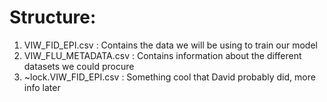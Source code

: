 # Structure:

1. VIW_FID_EPI.csv : Contains the data we will be using to train our model
2. VIW_FLU_METADATA.csv : Contains information about the different datasets we could procure
3. ~lock.VIW_FID_EPI.csv : Something cool that David probably did, more info later
